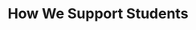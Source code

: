 ---
title: "How We Support Students"
description: [
     "  Our goal is by combining financial support with holistic guidance, to
      help students build confidence, hone their talents, and achieve long-
      term success in their chosen fields.",
      
      # add more paragraphs if want
]
supports: 
     - support: "Financial Support"
       desc: "  The foundation evaluates each student's family financial situation to
        provide customized assistance. Aid amounts vary to match individual
        needs, enabling talented students to pursue careers without
        economic barriers."

# what we cover
covers: 
     - svg: "/assets/images/benefits/iconNew1.png"
       title: "Tuition Fees"
     - svg: "/assets/images/benefits/iconNew2.png"
       title: "Study Materials"
     - svg: "/assets/images/benefits/iconNew3.png"
       title: "Equipment"
     - svg: "/assets/images/benefits/iconNew4.png"
       title: "Boarding Expenses"

---